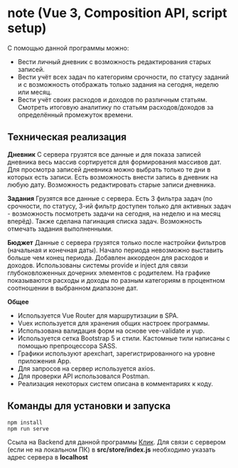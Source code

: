 # note (Vue 3, Composition API, script setup)


С помощью данной программы можно:
- Вести личный дневник с возможность редактирования старых записей.
- Вести учёт всех задач по категориям срочности, по статусу заданий и с возможность отображать только задания на сегодня, неделю или месяц. 
- Вести учёт своих расходов и доходов по различным статьям. Смотреть итоговую аналитику по статьям расходов/доходов за определённый промежуток времени.

## Техническая реализация

**Дневник**
С сервера грузятся все данные и для показа записей дневника весь массив сортируется для формирования массивов дат. Для просмотра записей дневника можно выбрать только те дни в которых есть записи.
Есть возможность внести запись в дневник на любую дату.
Возможность редактировать старые записи дневника.

**Задания**
Грузятся все данные с сервера. Есть 3 фильтра задач (по срочности, по статусу, 3-ий фильтр доступен только для активных задач - возможность посмотреть задачи на сегодня, на неделю и на месяц вперёд).
Также сделана пагинация списка задач. 
Возможность отмечать задания выполненными.

**Бюджет**
Данные с сервера грузятся только после настройки фильтров (начальная и конечная даты). Начало периода невозможно выставить больше чем конец периода. Добавлен аккордеон для расходов и доходов.
Использованы системы provide и inject для связи глубоковложенных дочерних элементов с родителем.
На графике показываются расходы и доходы по разным категориям в процентном соотношении в выбранном диапазоне дат.

**Общее**
- Используется Vue Router для маршрутизации в SPA.
- Vuex используется для хранения общих настроек программы.
- Использована валидация форм на основе vee-validate и yup.
- Используется сетка Bootstrap 5 и стили.
 Кастомные тили написаны с помощью препроцессора SASS.
- Графики используют apexchart, зарегистрированного на уровне приложения App.
- Для запросов на сервер используется axios.
- Для проверки API использовался Postman.
- Реализация некоторых систем описана в комментариях к коду.


## Команды для установки и запуска
```
npm install
npm run serve
```

Ссыла на Backend для данной программы [Клик](https://github.com/FiloniJ/api).
Для связи с сервером (если не на локальном ПК) в **src/store/index.js** необходимо указать адрес сервера в **localhost**